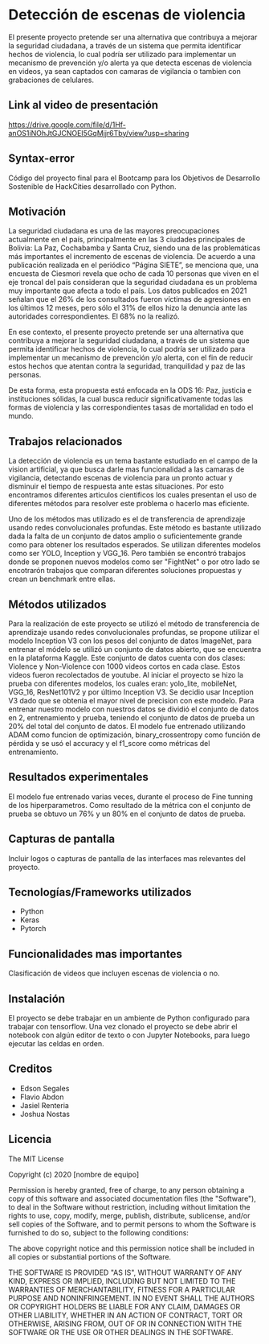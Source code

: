 # Detección de escenas de violencia
El presente proyecto pretende ser una alternativa que contribuya a mejorar la seguridad ciudadana, a través de un sistema que permita identificar hechos de violencia, lo cual podría ser utilizado para implementar un mecanismo de prevención y/o alerta ya que detecta escenas de violencia en videos, ya sean captados con camaras de vigilancia o tambien con grabaciones de celulares. 

## Link al video de presentación
https://drive.google.com/file/d/1Hf-anOS1iNOhJtGJCNOEI5GqMjjr6Tby/view?usp=sharing

## Syntax-error
Código del proyecto final para el Bootcamp para los Objetivos de Desarrollo Sostenible de HackCities desarrollado con Python.

## Motivación
La seguridad ciudadana es una de las mayores preocupaciones actualmente en el país, principalmente en las 3 ciudades principales de Bolivia: La Paz, Cochabamba y Santa Cruz, siendo una de las problemáticas más importantes el incremento de escenas de violencia. De acuerdo a una publicación realizada en el periódico “Página SIETE”, se menciona que, una encuesta de Ciesmori revela que ocho de cada 10 personas que viven en el eje troncal del país consideran que la seguridad ciudadana es un problema muy importante que afecta a todo el país. Los datos publicados en 2021 señalan que el 26% de los consultados fueron víctimas de agresiones en los últimos 12 meses, pero sólo el 31% de ellos hizo la denuncia ante las autoridades correspondientes. El 68% no la realizó.

En ese contexto, el presente proyecto pretende ser una alternativa que contribuya a mejorar la seguridad ciudadana, a través de un sistema que permita identificar hechos de violencia, lo cual podría ser utilizado para implementar un mecanismo de prevención y/o alerta, con el fin de reducir estos hechos que atentan contra la seguridad, tranquilidad y paz de las personas.

De esta forma, esta propuesta está enfocada en la ODS 16: Paz, justicia e instituciones sólidas, la cual busca reducir significativamente todas las formas de violencia y las correspondientes tasas de mortalidad en todo el mundo.

## Trabajos relacionados
La detección de violencia es un tema bastante estudiado en el campo de la vision artificial, ya que busca darle mas funcionalidad a las camaras de vigilancia, detectando escenas de violencia para un pronto actuar y disminuir el tiempo de respuesta ante estas situaciones. 
Por esto encontramos diferentes articulos cientificos los cuales presentan el uso de diferentes métodos para resolver este problema o hacerlo mas eficiente. 

Uno de los métodos mas utilizado es el de transferencia de aprendizaje usando redes convolucionales profundas. Este método es bastante utilizado dada la falta de un conjunto de datos amplio o suficientemente grande como para obtener los resultados esperados. Se utilizan diferentes modelos como ser YOLO, Inception y VGG_16. Pero también se encontró trabajos donde se proponen nuevos modelos como ser "FightNet" o por otro lado se encotrarón trabajos que comparan diferentes soluciones propuestas y crean un benchmark entre ellas.

## Métodos utilizados
Para la realización de este proyecto se utilizó el método de transferencia de aprendizaje usando redes convolucionales profundas, se propone utilizar el modelo Inception V3 con los pesos del conjunto de datos ImageNet, para entrenar el módelo se utilizó un conjunto de datos abierto, que se encuentra en la plataforma Kaggle. Este conjunto de datos cuenta con dos clases: Violence y Non-Violence con 1000 videos cortos en cada clase. Estos videos fueron recolectados de youtube.
Al iniciar el proyecto se hizo la prueba con diferentes modelos, los cuales eran: yolo_lite, mobileNet, VGG_16, ResNet101V2 y por último Inception V3. Se decidio usar Inception V3 dado que se obtenia el mayor nivel de precision con este modelo. 
Para entrenar nuestro modelo con nuestros datos se dividió el conjunto de datos en 2, entrenamiento y prueba, teniendo el conjunto de datos de prueba un 20% del total del conjunto de datos. 
El modelo fue entrenado utilizando ADAM como funcion de optimización, binary_crossentropy como función de pérdida y se usó el accuracy y el f1_score como métricas del entrenamiento.

## Resultados experimentales
El modelo fue entrenado varias veces, durante el proceso de Fine tunning de los hiperparametros. Como resultado de la métrica con el conjunto de prueba se obtuvo un 76% y un 80% en el conjunto de datos de prueba.

## Capturas de pantalla
Incluir logos o capturas de pantalla de las interfaces mas relevantes del proyecto.

## Tecnologías/Frameworks utilizados
- Python
- Keras
- Pytorch

## Funcionalidades mas importantes
Clasificación de videos que incluyen escenas de violencia o no.

## Instalación
El proyecto se debe trabajar en un ambiente de Python configurado para trabajar con tensorflow. Una vez clonado el proyecto se debe abrir el notebook con algún editor de texto o con Jupyter Notebooks, para luego ejecutar las celdas en orden. 

## Creditos
- Edson Segales
- Flavio Abdon
- Jasiel Renteria
- Joshua Nostas

## Licencia

The MIT License

Copyright (c) 2020 [nombre de equipo]

Permission is hereby granted, free of charge, to any person obtaining a copy
of this software and associated documentation files (the "Software"), to deal
in the Software without restriction, including without limitation the rights
to use, copy, modify, merge, publish, distribute, sublicense, and/or sell
copies of the Software, and to permit persons to whom the Software is
furnished to do so, subject to the following conditions:

The above copyright notice and this permission notice shall be included in
all copies or substantial portions of the Software.

THE SOFTWARE IS PROVIDED "AS IS", WITHOUT WARRANTY OF ANY KIND, EXPRESS OR
IMPLIED, INCLUDING BUT NOT LIMITED TO THE WARRANTIES OF MERCHANTABILITY,
FITNESS FOR A PARTICULAR PURPOSE AND NONINFRINGEMENT. IN NO EVENT SHALL THE
AUTHORS OR COPYRIGHT HOLDERS BE LIABLE FOR ANY CLAIM, DAMAGES OR OTHER
LIABILITY, WHETHER IN AN ACTION OF CONTRACT, TORT OR OTHERWISE, ARISING FROM,
OUT OF OR IN CONNECTION WITH THE SOFTWARE OR THE USE OR OTHER DEALINGS IN
THE SOFTWARE.
